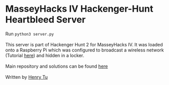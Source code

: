 # MasseyHacks IV Hackenger-Hunt Heartbleed Server

Run `python3 server.py`
<br><br>
This server is part of Hackenger Hunt 2 for MasseyHacks IV. It was loaded onto a Raspberry Pi which was configured to broadcast a wireless network (Tutorial [here](https://www.raspberrypi.org/documentation/configuration/wireless/access-point.md)) and hidden in a locker.
<br><br>
Main repository and solutions can be found [here](https://github.com/MasseyHacks/MasseyHacks-IV-Hackenger-Hunt)
<br><br>
Written by [Henry Tu](https://github.com/henrytwo)
